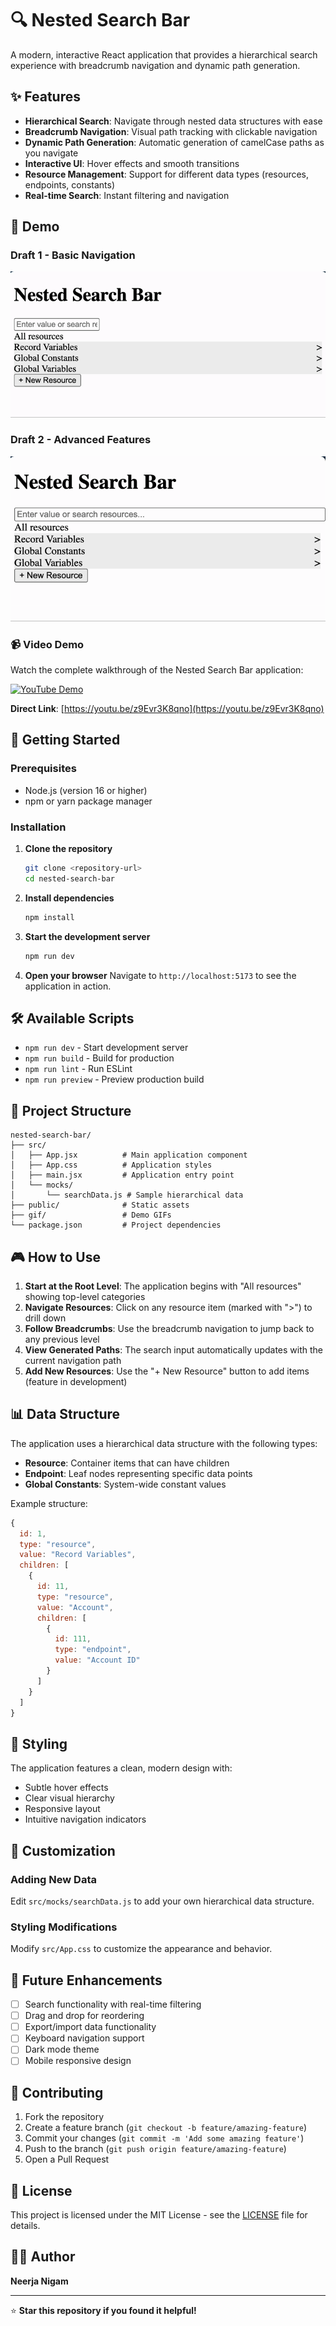 # 🔍 Nested Search Bar

A modern, interactive React application that provides a hierarchical search experience with breadcrumb navigation and dynamic path generation.

## ✨ Features

- **Hierarchical Search**: Navigate through nested data structures with ease
- **Breadcrumb Navigation**: Visual path tracking with clickable navigation
- **Dynamic Path Generation**: Automatic generation of camelCase paths as you navigate
- **Interactive UI**: Hover effects and smooth transitions
- **Resource Management**: Support for different data types (resources, endpoints, constants)
- **Real-time Search**: Instant filtering and navigation

## 🎯 Demo

### Draft 1 - Basic Navigation

![Draft 1 Demo](./gif/Draft1.gif)

### Draft 2 - Advanced Features

![Draft 2 Demo](./gif/Draft2.gif)

### 📹 Video Demo

Watch the complete walkthrough of the Nested Search Bar application:

[![YouTube Demo](https://img.shields.io/badge/YouTube-Watch%20Demo-red?style=for-the-badge&logo=youtube)](https://youtu.be/z9Evr3K8qno)

**Direct Link**: [https://youtu.be/z9Evr3K8qno](https://youtu.be/z9Evr3K8qno)

## 🚀 Getting Started

### Prerequisites

- Node.js (version 16 or higher)
- npm or yarn package manager

### Installation

1. **Clone the repository**

   ```bash
   git clone <repository-url>
   cd nested-search-bar
   ```

2. **Install dependencies**

   ```bash
   npm install
   ```

3. **Start the development server**

   ```bash
   npm run dev
   ```

4. **Open your browser**
   Navigate to `http://localhost:5173` to see the application in action.

## 🛠️ Available Scripts

- `npm run dev` - Start development server
- `npm run build` - Build for production
- `npm run lint` - Run ESLint
- `npm run preview` - Preview production build

## 📁 Project Structure

```
nested-search-bar/
├── src/
│   ├── App.jsx          # Main application component
│   ├── App.css          # Application styles
│   ├── main.jsx         # Application entry point
│   └── mocks/
│       └── searchData.js # Sample hierarchical data
├── public/              # Static assets
├── gif/                 # Demo GIFs
└── package.json         # Project dependencies
```

## 🎮 How to Use

1. **Start at the Root Level**: The application begins with "All resources" showing top-level categories
2. **Navigate Resources**: Click on any resource item (marked with ">") to drill down
3. **Follow Breadcrumbs**: Use the breadcrumb navigation to jump back to any previous level
4. **View Generated Paths**: The search input automatically updates with the current navigation path
5. **Add New Resources**: Use the "+ New Resource" button to add items (feature in development)

## 📊 Data Structure

The application uses a hierarchical data structure with the following types:

- **Resource**: Container items that can have children
- **Endpoint**: Leaf nodes representing specific data points
- **Global Constants**: System-wide constant values

Example structure:

```javascript
{
  id: 1,
  type: "resource",
  value: "Record Variables",
  children: [
    {
      id: 11,
      type: "resource",
      value: "Account",
      children: [
        {
          id: 111,
          type: "endpoint",
          value: "Account ID"
        }
      ]
    }
  ]
}
```

## 🎨 Styling

The application features a clean, modern design with:

- Subtle hover effects
- Clear visual hierarchy
- Responsive layout
- Intuitive navigation indicators

## 🔧 Customization

### Adding New Data

Edit `src/mocks/searchData.js` to add your own hierarchical data structure.

### Styling Modifications

Modify `src/App.css` to customize the appearance and behavior.

## 🚧 Future Enhancements

- [ ] Search functionality with real-time filtering
- [ ] Drag and drop for reordering
- [ ] Export/import data functionality
- [ ] Keyboard navigation support
- [ ] Dark mode theme
- [ ] Mobile responsive design

## 🤝 Contributing

1. Fork the repository
2. Create a feature branch (`git checkout -b feature/amazing-feature`)
3. Commit your changes (`git commit -m 'Add some amazing feature'`)
4. Push to the branch (`git push origin feature/amazing-feature`)
5. Open a Pull Request

## 📝 License

This project is licensed under the MIT License - see the [LICENSE](LICENSE) file for details.

## 👨‍💻 Author

**Neerja Nigam**

---

⭐ **Star this repository if you found it helpful!**
